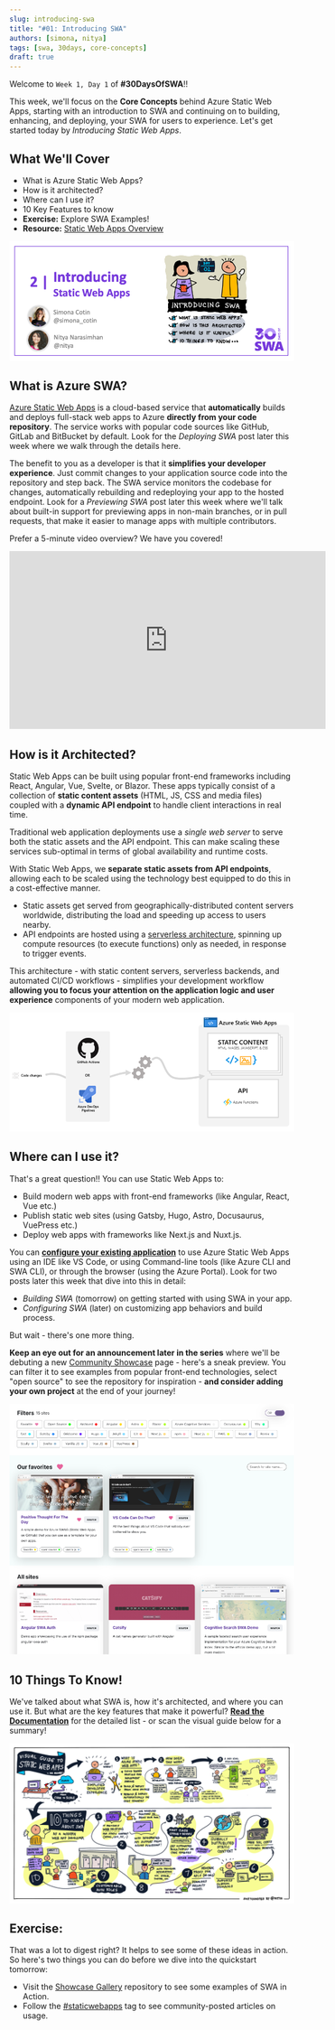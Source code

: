 ```yaml
---
slug: introducing-swa
title: "#01: Introducing SWA"
authors: [simona, nitya]
tags: [swa, 30days, core-concepts]
draft: true
---
```


Welcome to `Week 1, Day 1` of **#30DaysOfSWA**!! 

This week, we'll focus on the **Core Concepts** behind Azure Static Web Apps, starting with an introduction to SWA and continuing on to building, enhancing, and deploying, your SWA for users to experience. Let's get started today by _Introducing Static Web Apps_.


## What We'll Cover
 * What is Azure Static Web Apps?
 * How is it architected?
 * Where can I use it?
 * 10 Key Features to know
 * **Exercise:** Explore SWA Examples!
 * **Resource:** [Static Web Apps Overview](https://docs.microsoft.com/en-us/azure/static-web-apps/overview)

![](../static/img/series/01-banner.png)

## What is Azure SWA?

[Azure Static Web Apps](https://docs.microsoft.com/en-us/azure/static-web-apps/overview) is a cloud-based service that **automatically** builds and deploys full-stack web apps to Azure **directly from your code repository**. The service works with popular code sources like GitHub, GitLab and BitBucket by default. Look for the _Deploying SWA_ post later this week where we walk through the details here.

The benefit to you as a developer is that it **simplifies your developer experience**. Just commit changes to your application source code into the repository and step back. The SWA service monitors the codebase for changes, automatically rebuilding and redeploying your app to the hosted endpoint. Look for a _Previewing SWA_ post later this week where we'll talk about built-in support for previewing apps in non-main branches, or in pull requests, that make it easier to manage apps with multiple contributors.

Prefer a 5-minute video overview? We have you covered!

<iframe width="560" height="315" src="https://aka.ms/docs/player?show=azure-tips-and-tricks-static-web-apps&ep=what-is-azure-static-web-apps-and-what-can-it-be-used-for-1-of-16--azure-tips-and-tricks-static-web-"  frameborder="0" ></iframe>

## How is it Architected?

Static Web Apps can be built using popular front-end frameworks including React, Angular, Vue, Svelte, or Blazor. These apps typically consist of a collection of **static content assets** (HTML, JS, CSS and media files) coupled with a **dynamic API endpoint** to handle client interactions in real time.

Traditional web application deployments use a _single web server_ to serve both the static assets and the API endpoint. This can make scaling these services sub-optimal in terms of global availability and runtime costs.

With Static Web Apps, we **separate static assets from API endpoints**, allowing each to be scaled using the technology best equipped to do this in a cost-effective manner.
 * Static assets get served from geographically-distributed content servers worldwide, distributing the load and speeding up access to users nearby.
 * API endpoints are hosted using a [serverless architecture](https://docs.microsoft.com/en-us/azure/azure-functions/functions-overview), spinning up compute resources (to execute functions) only as needed, in response to trigger events.

This architecture - with static content servers, serverless backends, and automated CI/CD workflows - simplifies your development workflow **allowing you to focus your attention on the application logic and user experience** components of your modern web application.


![](../static/img/series/01-swa-overview.png)

## Where can I use it?

That's a great question!! You can use Static Web Apps to:
 * Build modern web apps with front-end frameworks (like Angular, React, Vue etc.)
 * Publish static web sites (using Gatsby, Hugo, Astro, Docusaurus, VuePress etc.)
 * Deploy web apps with frameworks like Next.js and Nuxt.js.

You can [**configure your existing application**](https://docs.microsoft.com/en-us/azure/static-web-apps/front-end-frameworks) to use Azure Static Web Apps using an IDE like VS Code, or using Command-line tools (like Azure CLI and SWA CLI), or through the browser (using the Azure Portal). Look for two posts later this week that dive into this in detail:
 * _Building SWA_ (tomorrow) on getting started with using SWA in your app.
 * _Configuring SWA_ (later) on customizing app behaviors and build process.

But wait - there's one more thing. 

**Keep an eye out for an announcement later in the series** where we'll be debuting a new [Community Showcase](/showcase) page - here's a sneak preview. You can filter it to see examples from popular front-end technologies, select "open source" to see the repository for inspiration - **and consider adding your own project** at the end of your journey!

![](../static/img/swa-showcase.png)


## 10 Things To Know!

We've talked about what SWA is, how it's architected, and where you can use it. But what are the key features that make it powerful? [**Read the Documentation**](https://docs.microsoft.com/en-us/azure/static-web-apps/overview#key-features) for the detailed list - or scan the visual guide below for a summary!

![](../static/img/series/01-ten-things.png)



## Exercise:

That was a lot to digest right?  It helps to see some of these ideas in action. So here's two things you can do before we dive into the quickstart tomorrow:

 * Visit the [Showcase Gallery](https://github.com/microsoft/static-web-apps-gallery-code-samples) repository to see some examples of SWA in Action.
 * Follow the [#staticwebapps](https://dev.to/t/staticwebapps) tag to see community-posted articles on usage.
